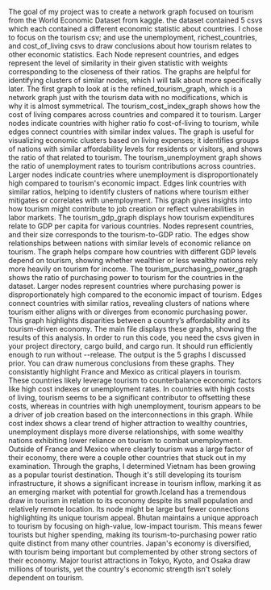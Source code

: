 The goal of my project was to create a network graph focused on tourism from the World Economic Dataset from kaggle. the dataset contained 5 csvs which each contained a different economic statistic about countries. I chose to focus on the tourism csv; and use the unemployment, richest_countries, and cost_of_living csvs to draw conclusions about how tourism relates to other economic statistics. Each Node represent countries, and edges represent the level of similarity in their given statistic with weights corresponding to the closeness of their ratios. The graphs are helpful for identifying clusters of similar nodes, which I will talk about more specifically later. The first graph to look at is the refined_tourism_graph, which is a network graph just with the tourism data with no modifications, which is why it is almost symmetrical. The tourism_cost_index_graph shows how the cost of living compares across countries and compared it to tourism. Larger nodes indicate countries with higher ratio fo cost-of-living to tourism, while edges connect countries with similar index values. The graph is useful for visualizing economic clusters based on living expenses; it identifies groups of nations with similar affordability levels for residents or visitors, and shows the ratio of that related to tourism. The tourism_unemployment graph shows the ratio of unemployment rates to tourism contributions across countries. Larger nodes indicate countries where unemployment is disproportionately high compared to tourism's economic impact. Edges link countries with similar ratios, helping to identify clusters of nations where tourism either mitigates or correlates with unemployment. This graph gives insights into how tourism might contribute to job creation or reflect vulnerabilities in labor markets. The tourism_gdp_graph displays how tourism expenditures relate to GDP per capita for various countries. Nodes represent countries, and their size corresponds to the tourism-to-GDP ratio. The edges show relationships between nations with similar levels of economic reliance on tourism. The graph helps compare how countries with different GDP levels depend on tourism, showing whether wealthier or less wealthy nations rely more heavily on tourism for income. The tourism_purchasing_power_graph shows the ratio of purchasing power to tourism for the countries in the dataset. Larger nodes represent countries where purchasing power is disproportionately high compared to the economic impact of tourism. Edges connect countries with similar ratios, revealing clusters of nations where tourism either aligns with or diverges from economic purchasing power. This graph highlights disparities between a country’s affordability and its tourism-driven economy. The main file displays these graphs, showing the results of this analysis. In order to run this code, you need the csvs given in your project directory, cargo build, and cargo run. It should run efficiently enough to run without --release. The output is the 5 graphs I discussed prior. You can draw numerous conclusions from these graphs. They consistantly highlight France and Mexico as critical players in tourism. These countries likely leverage tourism to counterbalance economic factors like high cost indexes or unemployment rates. In countries with high costs of living, tourism seems to be a significant contributor to offsetting these costs, whereas in countries with high unemployment, tourism appears to be a driver of job creation based on the interconnections in this graph. While cost index shows a clear trend of higher attraction to wealthy countries, unemployment displays more diverse relationships, with some wealthy nations exhibiting lower reliance on tourism to combat unemployment. Outside of France and Mexico where clearly tourism was a large factor of their economy, there were a couple other countries that stuck out in my examination. Through the graphs, I determined Vietnam has been growing as a popular tourist destination. Though it's still developing its tourism infrastructure, it shows a significant increase in tourism inflow, marking it as an emerging market with potential for growth.Iceland has a tremendous draw in tourism in relation to its economy despite its small population and relatively remote location. Its node might be large but  fewer connections highlighting its unique tourism appeal. Bhutan maintains a unique approach to tourism by focusing on high-value, low-impact tourism. This means fewer tourists but higher spending, making its tourism-to-purchasing power ratio quite distinct from many other countries.
Japan's economy is  diversified, with tourism being important but complemented by other strong sectors of their economy. Major tourist attractions in Tokyo, Kyoto, and Osaka draw millions of tourists, yet the country's economic strength isn't solely dependent on tourism.


